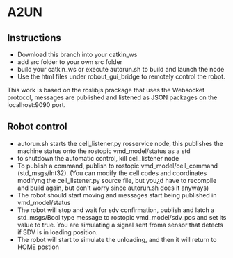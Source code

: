 # A2UN

## Instructions
- Download this branch into your catkin_ws
- add src folder to your own src folder
- build your catkin_ws or execute autorun.sh to build and launch the node
- Use the html files under robout_gui_bridge to remotely control the robot. 

This work is based on the roslibjs prackage that uses the Websocket protocol, messages are published and listened as JSON packages on the localhost:9090 port.

## Robot control
- autorun.sh starts the cell_listener.py rosservice node, this publishes the machine status onto the rostopic vmd_model/status as a std
- to shutdown the automatic control, kill cell_listener node
- To publish a command, publish to rostopic vmd_model/cell_command (std_msgs/Int32). (You can modify the cell codes and coordinates modifyng the cell_listener.py source file, but you¿d have to recompile and build again, but don't worry since autorun.sh does it anyways)
- The robot should start moving and messages start being published in vmd_model/status
- The robot will stop and wait for sdv confirmation, publish and latch a std_msgs/Bool type message to rostopic vmd_model/sdv_pos and set its value to true. You are simulating a signal sent froma sensor that detects if SDV is in loading position.
- The robot will start to simulate the unloading, and then it will return to HOME postion
